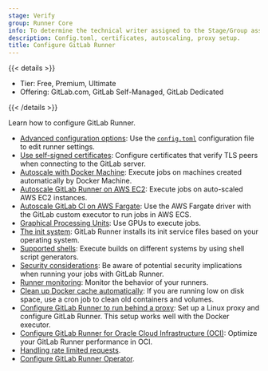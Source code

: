 ```yaml
---
stage: Verify
group: Runner Core
info: To determine the technical writer assigned to the Stage/Group associated with this page, see https://handbook.gitlab.com/handbook/product/ux/technical-writing/#assignments
description: Config.toml, certificates, autoscaling, proxy setup.
title: Configure GitLab Runner
---
```


{{< details >}}

- Tier: Free, Premium, Ultimate
- Offering: GitLab.com, GitLab Self-Managed, GitLab Dedicated

{{< /details >}}

Learn how to configure GitLab Runner.

- [Advanced configuration options](advanced-configuration.md): Use
  the [`config.toml`](https://github.com/toml-lang/toml) configuration file
  to edit runner settings.
- [Use self-signed certificates](tls-self-signed.md): Configure certificates
  that verify TLS peers when connecting to the GitLab server.
- [Autoscale with Docker Machine](autoscale.md): Execute jobs on machines
  created automatically by Docker Machine.
- [Autoscale GitLab Runner on AWS EC2](runner_autoscale_aws/_index.md): Execute jobs on auto-scaled AWS EC2 instances.
- [Autoscale GitLab CI on AWS Fargate](runner_autoscale_aws_fargate/_index.md):
  Use the AWS Fargate driver with the GitLab custom executor to run jobs in AWS ECS.
- [Graphical Processing Units](gpus.md): Use GPUs to execute jobs.
- [The init system](init.md): GitLab Runner installs
  its init service files based on your operating system.
- [Supported shells](../shells/_index.md): Execute builds on different systems by
  using shell script generators.
- [Security considerations](../security/_index.md): Be aware of potential
  security implications when running your jobs with GitLab Runner.
- [Runner monitoring](../monitoring/_index.md): Monitor the behavior of your
  runners.
- [Clean up Docker cache automatically](../executors/docker.md#clear-the-docker-cache):
  If you are running low on disk space, use a cron job to clean old containers and volumes.
- [Configure GitLab Runner to run behind a proxy](proxy.md): Set
  up a Linux proxy and configure GitLab Runner. This setup works well with the Docker executor.
- [Configure GitLab Runner for Oracle Cloud Infrastructure (OCI)](oracle_cloud_performance.md): Optimize your GitLab Runner performance in OCI.
- [Handling rate limited requests](proxy.md#handling-rate-limited-requests).
- [Configure GitLab Runner Operator](configuring_runner_operator.md).
